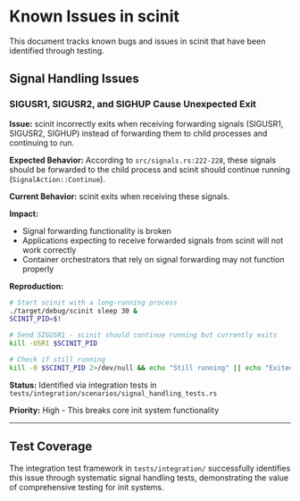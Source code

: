 # Known Issues in scinit

This document tracks known bugs and issues in scinit that have been identified through testing.

## Signal Handling Issues

### SIGUSR1, SIGUSR2, and SIGHUP Cause Unexpected Exit

**Issue:** scinit incorrectly exits when receiving forwarding signals (SIGUSR1, SIGUSR2, SIGHUP) instead of forwarding them to child processes and continuing to run.

**Expected Behavior:** According to `src/signals.rs:222-228`, these signals should be forwarded to the child process and scinit should continue running (`SignalAction::Continue`).

**Current Behavior:** scinit exits when receiving these signals.

**Impact:** 
- Signal forwarding functionality is broken
- Applications expecting to receive forwarded signals from scinit will not work correctly
- Container orchestrators that rely on signal forwarding may not function properly

**Reproduction:**
```bash
# Start scinit with a long-running process
./target/debug/scinit sleep 30 &
SCINIT_PID=$!

# Send SIGUSR1 - scinit should continue running but currently exits
kill -USR1 $SCINIT_PID

# Check if still running
kill -0 $SCINIT_PID 2>/dev/null && echo "Still running" || echo "Exited (BUG)"
```

**Status:** Identified via integration tests in `tests/integration/scenarios/signal_handling_tests.rs`

**Priority:** High - This breaks core init system functionality

---

## Test Coverage

The integration test framework in `tests/integration/` successfully identifies this issue through systematic signal handling tests, demonstrating the value of comprehensive testing for init systems.